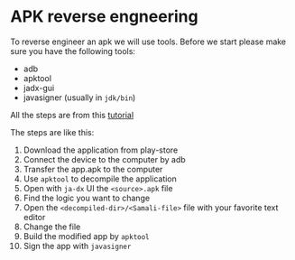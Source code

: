 # APK reverse engneering
To reverse engineer an apk we will use tools.
Before we start please make sure you have the following tools:
- adb
- apktool
- jadx-gui
- javasigner (usually in `jdk/bin`)

All the steps are from this [tutorial](https://chris-yn-chen.medium.com/apk-reverse-engineering-df7ed8cec191)

The steps are like this:
1. Download the application from play-store
2. Connect the device to the computer by adb
3. Transfer the app.apk  to the computer
4. Use `apktool` to decompile the application
5. Open with `ja-dx` UI the `<source>.apk` file
6. Find the logic you want to change
7. Open the `<decompiled-dir>/<Samali-file>` file with your favorite text editor
8. Change the file
9. Build the modified app by `apktool`
10. Sign the app with `javasigner`
